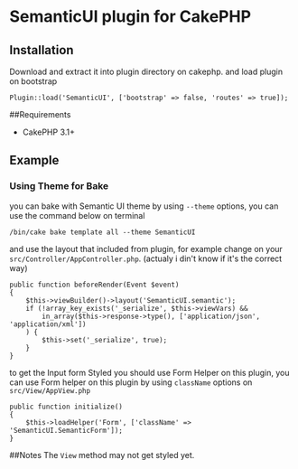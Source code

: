 # SemanticUI plugin for CakePHP

## Installation

Download and extract it into plugin directory on cakephp.
and load plugin on bootstrap

	Plugin::load('SemanticUI', ['bootstrap' => false, 'routes' => true]);

##Requirements
* CakePHP 3.1+


## Example
### Using Theme for Bake
you can bake with Semantic UI theme by using `--theme` options, you can use the command below on terminal

	/bin/cake bake template all --theme SemanticUI


and use the layout that included from plugin, for example change on your `src/Controller/AppController.php`. (actualy i din't know if it's the correct way)

	public function beforeRender(Event $event)
    {
        $this->viewBuilder()->layout('SemanticUI.semantic');
        if (!array_key_exists('_serialize', $this->viewVars) &&
            in_array($this->response->type(), ['application/json', 'application/xml'])
        ) {
            $this->set('_serialize', true);
        }
    }


to get the Input form Styled you should use Form Helper on this plugin, you can use Form helper on this plugin by using `className` options on `src/View/AppView.php`

	public function initialize()
    {
        $this->loadHelper('Form', ['className' => 'SemanticUI.SemanticForm']);
    }


##Notes
The `View` method may not get styled yet.